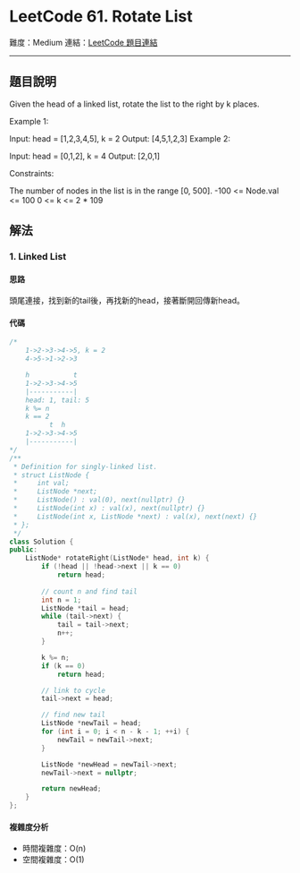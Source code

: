 # LeetCode 61. Rotate List

難度：Medium
連結：[LeetCode 題目連結](https://leetcode.com/problems/rotate-list/description/)

---

## 題目說明
    
Given the head of a linked list, rotate the list to the right by k places.

 

Example 1:


Input: head = [1,2,3,4,5], k = 2
Output: [4,5,1,2,3]
Example 2:


Input: head = [0,1,2], k = 4
Output: [2,0,1]
 

Constraints:

The number of nodes in the list is in the range [0, 500].
-100 <= Node.val <= 100
0 <= k <= 2 * 109

## 解法
### 1. Linked List
#### 思路

頭尾連接，找到新的tail後，再找新的head，接著斷開回傳新head。

#### 代碼
```c++
/*
    1->2->3->4->5, k = 2
    4->5->1->2->3

    h           t
    1->2->3->4->5
    |-----------|
    head: 1, tail: 5
    k %= n
    k == 2
          t  h
    1->2->3->4->5
    |-----------|
*/
/**
 * Definition for singly-linked list.
 * struct ListNode {
 *     int val;
 *     ListNode *next;
 *     ListNode() : val(0), next(nullptr) {}
 *     ListNode(int x) : val(x), next(nullptr) {}
 *     ListNode(int x, ListNode *next) : val(x), next(next) {}
 * };
 */
class Solution {
public:
    ListNode* rotateRight(ListNode* head, int k) {
        if (!head || !head->next || k == 0)
            return head;
        
        // count n and find tail
        int n = 1;
        ListNode *tail = head;
        while (tail->next) {
            tail = tail->next;
            n++;
        }

        k %= n;
        if (k == 0)
            return head;

        // link to cycle
        tail->next = head;

        // find new tail
        ListNode *newTail = head;
        for (int i = 0; i < n - k - 1; ++i) {
            newTail = newTail->next;
        }

        ListNode *newHead = newTail->next;
        newTail->next = nullptr;

        return newHead;
    }
};
```

#### 複雜度分析

- 時間複雜度：O(n)
- 空間複雜度：O(1)
